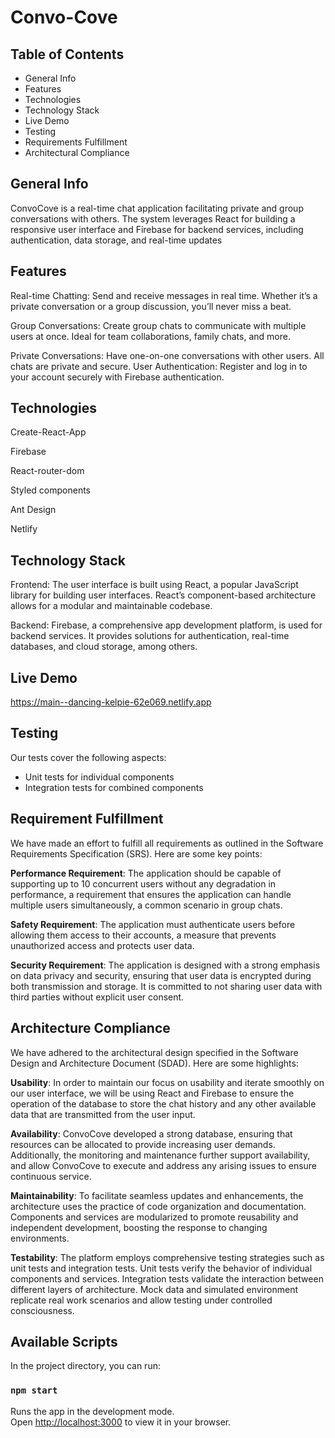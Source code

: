 # Convo-Cove

## Table of Contents
* General Info
* Features
* Technologies
* Technology Stack
* Live Demo
* Testing
* Requirements Fulfillment
* Architectural Compliance
  
## General Info
ConvoCove is a real-time chat application facilitating private and group conversations with others. The system leverages React for building a responsive user interface and Firebase for backend services, including authentication, data storage, and real-time updates

## Features

Real-time Chatting: Send and receive messages in real time. Whether it’s a private conversation or a group discussion, you’ll never miss a beat.

Group Conversations: Create group chats to communicate with multiple users at once. Ideal for team collaborations, family chats, and more.

Private Conversations: Have one-on-one conversations with other users. All chats are private and secure.
User Authentication: Register and log in to your account securely with Firebase authentication.

## Technologies

Create-React-App

Firebase

React-router-dom

Styled components

Ant Design

Netlify

## Technology Stack

Frontend: The user interface is built using React, a popular JavaScript library for building user interfaces. React’s component-based architecture allows for a modular and maintainable codebase.

Backend: Firebase, a comprehensive app development platform, is used for backend services. It provides solutions for authentication, real-time databases, and cloud storage, among others.

## Live Demo

https://main--dancing-kelpie-62e069.netlify.app

## Testing

Our tests cover the following aspects:
- Unit tests for individual components
- Integration tests for combined components

## Requirement Fulfillment

We have made an effort to fulfill all requirements as outlined in the Software Requirements Specification (SRS). Here are some key points:

**Performance Requirement**: The application should be capable of supporting up to 10 concurrent users without any degradation in performance, a requirement that ensures the application can handle multiple users simultaneously, a common scenario in group chats.

**Safety Requirement**: The application must authenticate users before allowing them access to their accounts, a measure that prevents unauthorized access and protects user data.

**Security Requirement**: The application is designed with a strong emphasis on data privacy and security, ensuring that user data is encrypted during both transmission and storage. It is committed to not sharing user data with third parties without explicit user consent.

## Architecture Compliance

We have adhered to the architectural design specified in the Software Design and Architecture Document (SDAD). Here are some highlights:

**Usability**: In order to maintain our focus on usability and iterate smoothly on our user interface, we will be using React and Firebase to ensure the operation of the database to store the chat history and any other available data that are transmitted from the user input. 

**Availability**: ConvoCove developed a strong database, ensuring that resources can be allocated to provide increasing user demands. Additionally, the monitoring and maintenance further support availability, and allow ConvoCove to execute and address any arising issues to ensure continuous service.

**Maintainability**: To facilitate seamless updates and enhancements, the architecture uses the practice of code organization and documentation. Components and services are modularized to promote reusability and independent development, boosting the response to changing environments. 

**Testability**: The platform employs comprehensive testing strategies such as unit tests and integration tests. Unit tests verify the behavior of individual components and services. Integration tests validate the interaction between different layers of architecture. Mock data and simulated environment replicate real work scenarios and allow testing under controlled consciousness. 


## Available Scripts

In the project directory, you can run:

### `npm start`

Runs the app in the development mode.\
Open [http://localhost:3000](http://localhost:3000) to view it in your browser.

